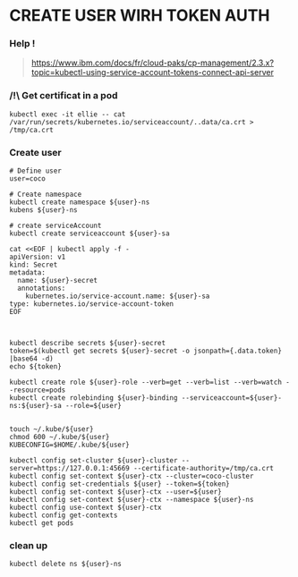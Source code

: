 # CREATE USER WIRH TOKEN AUTH

### Help !
> https://www.ibm.com/docs/fr/cloud-paks/cp-management/2.3.x?topic=kubectl-using-service-account-tokens-connect-api-server


### /!\ Get certificat in a pod
```
kubectl exec -it ellie -- cat /var/run/secrets/kubernetes.io/serviceaccount/..data/ca.crt > /tmp/ca.crt
```

### Create user
```
# Define user
user=coco

# Create namespace
kubectl create namespace ${user}-ns
kubens ${user}-ns

# create serviceAccount
kubectl create serviceaccount ${user}-sa

cat <<EOF | kubectl apply -f -
apiVersion: v1
kind: Secret
metadata:
  name: ${user}-secret
  annotations:
    kubernetes.io/service-account.name: ${user}-sa
type: kubernetes.io/service-account-token
EOF



kubectl describe secrets ${user}-secret
token=$(kubectl get secrets ${user}-secret -o jsonpath={.data.token} |base64 -d)
echo ${token}

kubectl create role ${user}-role --verb=get --verb=list --verb=watch --resource=pods
kubectl create rolebinding ${user}-binding --serviceaccount=${user}-ns:${user}-sa --role=${user}


touch ~/.kube/${user}
chmod 600 ~/.kube/${user}
KUBECONFIG=$HOME/.kube/${user}

kubectl config set-cluster ${user}-cluster --server=https://127.0.0.1:45669 --certificate-authority=/tmp/ca.crt
kubectl config set-context ${user}-ctx --cluster=coco-cluster
kubectl config set-credentials ${user} --token=${token}
kubectl config set-context ${user}-ctx --user=${user}
kubectl config set-context ${user}-ctx --namespace ${user}-ns
kubectl config use-context ${user}-ctx 
kubectl config get-contexts
kubectl get pods
```

### clean up
```
kubectl delete ns ${user}-ns
```
